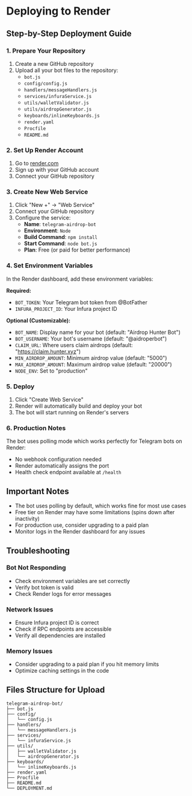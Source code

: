 # Deploying to Render

## Step-by-Step Deployment Guide

### 1. Prepare Your Repository
1. Create a new GitHub repository
2. Upload all your bot files to the repository:
   - `bot.js`
   - `config/config.js`
   - `handlers/messageHandlers.js`
   - `services/infuraService.js`
   - `utils/walletValidator.js`
   - `utils/airdropGenerator.js`
   - `keyboards/inlineKeyboards.js`
   - `render.yaml`
   - `Procfile`
   - `README.md`

### 2. Set Up Render Account
1. Go to [render.com](https://render.com)
2. Sign up with your GitHub account
3. Connect your GitHub repository

### 3. Create New Web Service
1. Click "New +" → "Web Service"
2. Connect your GitHub repository
3. Configure the service:
   - **Name**: `telegram-airdrop-bot`
   - **Environment**: `Node`
   - **Build Command**: `npm install`
   - **Start Command**: `node bot.js`
   - **Plan**: Free (or paid for better performance)

### 4. Set Environment Variables
In the Render dashboard, add these environment variables:

**Required:**
- `BOT_TOKEN`: Your Telegram bot token from @BotFather
- `INFURA_PROJECT_ID`: Your Infura project ID

**Optional (Customizable):**
- `BOT_NAME`: Display name for your bot (default: "Airdrop Hunter Bot")
- `BOT_USERNAME`: Your bot's username (default: "@aidroperbot")
- `CLAIM_URL`: Where users claim airdrops (default: "https://claim.hunter.xyz")
- `MIN_AIRDROP_AMOUNT`: Minimum airdrop value (default: "5000")
- `MAX_AIRDROP_AMOUNT`: Maximum airdrop value (default: "20000")
- `NODE_ENV`: Set to "production"

### 5. Deploy
1. Click "Create Web Service"
2. Render will automatically build and deploy your bot
3. The bot will start running on Render's servers

### 6. Production Notes
The bot uses polling mode which works perfectly for Telegram bots on Render:
- No webhook configuration needed
- Render automatically assigns the port
- Health check endpoint available at `/health`

## Important Notes

- The bot uses polling by default, which works fine for most use cases
- Free tier on Render may have some limitations (spins down after inactivity)
- For production use, consider upgrading to a paid plan
- Monitor logs in the Render dashboard for any issues

## Troubleshooting

### Bot Not Responding
- Check environment variables are set correctly
- Verify bot token is valid
- Check Render logs for error messages

### Network Issues
- Ensure Infura project ID is correct
- Check if RPC endpoints are accessible
- Verify all dependencies are installed

### Memory Issues
- Consider upgrading to a paid plan if you hit memory limits
- Optimize caching settings in the code

## Files Structure for Upload
```
telegram-airdrop-bot/
├── bot.js
├── config/
│   └── config.js
├── handlers/
│   └── messageHandlers.js
├── services/
│   └── infuraService.js
├── utils/
│   ├── walletValidator.js
│   └── airdropGenerator.js
├── keyboards/
│   └── inlineKeyboards.js
├── render.yaml
├── Procfile
├── README.md
└── DEPLOYMENT.md
```